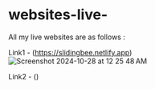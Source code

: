 # websites-live-

All my live websites are as follows : 

Link1 - (https://slidingbee.netlify.app)
![Screenshot 2024-10-28 at 12 25 48 AM](https://github.com/user-attachments/assets/39f7c75e-8e70-4805-93a8-855dbb666e4e)


Link2 - ()
